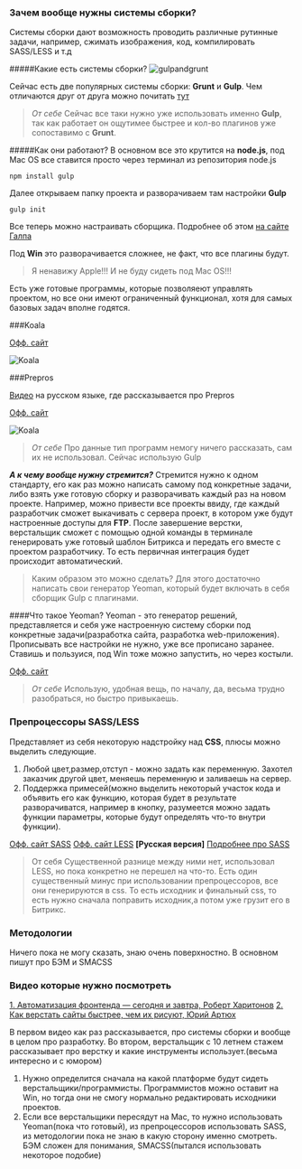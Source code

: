 ### Зачем вообще нужны системы сборки?

Системы сборки дают возможность проводить различные рутинные задачи, например, сжимать изображения, код, компилировать SASS/LESS и т.д

#####Какие есть системы сборки?
![gulpandgrunt](https://s3.amazonaws.com/media-p.slid.es/thumbnails/marcdix/ba8ebd/gulp.jpg)


Сейчас есть две популярных системы сборки: **Grunt** и **Gulp**.
Чем отличаются друг от друга можно почитать [тут](http://frontender.info/no-need-to-grunt-take-a-gulp-of-fresh-air/)

>*От себе*
Сейчас все таки нужно уже использовать именно **Gulp**, так как работает он ощутимее быстрее и кол-во плагинов уже сопоставимо с **Grunt**.

#####Как они работают?
В основном все это крутится на **node.js**, под Mac OS все ставится просто через терминал из репозитория node.js

`npm install gulp`

Далее открываем папку проекта и разворачиваем там настройки **Gulp**

`gulp init`

Все теперь можно настраивать сборщика. Подробнее об этом [на сайте Галпа](http://gulpjs.com/)

Под **Win** это разворачивается сложнее, не факт, что все плагины будут.

>Я ненавижу Apple!!! И не буду сидеть под Mac OS!!!

Есть уже готовые программы, которые позволяеют управлять проектом, но все они имеют ограниченный функционал, хотя для самых базовых задач вполне годятся. 


###Koala

[Офф. сайт](http://koala-app.com/) 

![Koala](http://koala-app.com/img/screenshot.png)

###Prepros

[Видео](http://www.youtube.com/watch?v=C1kJUnVHm1A) на русском языке, где рассказывается про Prepros

[Офф. сайт](http://alphapixels.com/prepros/) 

 ![Koala](http://alphapixels.com/prepros/static/img/prepros.jpg)

 >*От себе* 
 Про данные тип программ немогу ничего рассказать, сам их не использовал. Сейчас использую Gulp
 
 ***А к чему вообще нужну стремится?***
 Стремится нужно к одном стандарту, его как раз можно написать самому под конкретные задачи, либо взять уже готовую сборку и разворачивать каждый раз на новом проекте. Например, можно привести все проекты ввиду, где каждый разработчик сможет выкачивать с сервера проект, в котором уже будут настроенные доступы для **FTP**. После завершение верстки, верстальщик сможет с помощью одной команды в терминале генерировать уже готовый шаблон Битрикса и передать его вместе с проектом разработчику. То есть первичная интеграция будет происходит автоматический.

 >Каким образом это можно сделать?
 Для этого достаточно написать свои генератор Yeoman, который будет включать в себя сборщик Gulp c плагинами.
 
####Что такое Yeoman?
Yeoman - это генератор решений, представляется и себя уже настроенную систему сборки под конкретные задачи(разработка сайта, разработка web-приложения). Прописывать все настройки не нужно, уже все прописано заранее. Ставишь и пользуися, под Win тоже можно запустить, но через костыли.

[Офф. сайт](http://yeoman.io/)

>*От себе*
Использую, удобная вещь, по началу, да, весьма трудно разобраться, но быстро привыкаешь.

### Препроцессоры SASS/LESS

Представляет из себя некоторую надстройку над **CSS**, плюсы можно выделить следующие.

1. Любой цвет,размер,отступ - можно задать как переменную. Захотел заказчик другой цвет, меняешь переменную и заливаешь на сервер.
2. Поддержка примесей(можно выделить некоторый участок кода и объявить его как функцию, которая будет в результате разворачиватся, например в кнопку, разумеется можно задать функции параметры, которые будут определять что-то внутри функции).

[Офф. сайт SASS](http://frontender.info/why-sass/) 
[Офф. сайт LESS](http://www.lesscss.ru/) **[Русская версия]** 
[Подробнее про SASS](http://frontender.info/why-sass/)


>От себя
Существенной разнице между ними нет, использовал LESS, но пока конкретно не перешел на что-то. Есть один существенный минус при использовании препроцессоров, все они генерируются в css. То есть исходник и финальный css, то есть нужно сначала поправить исходник,а потом уже грузит его в Битрикс.

### Методологии
Ничего пока не могу сказать, знаю очень поверхностно. В основном пишут про БЭМ и SMACSS

### Видео которые нужно посмотреть

[1. Автоматизация фронтенда — сегодня и завтра, Роберт Харитонов](http://www.youtube.com/watch?v=Fe5fW-WtQSI)
[2. Как верстать сайты быстрее, чем их рисуют, Юрий Артюх](http://www.youtube.com/watch?v=tdRuZfZW99A)

В первом видео как раз рассказывается, про системы сборки и вообще в целом про разработку.
Во втором, верстальщик с 10 летнем стажем рассказывает про верстку и какие инструменты использует.(весьма интересно и с юмором)


1. Нужно определится сначала на какой платформе будут сидеть верстальщики/программисты. Программистов можно оставит на Win, но тогда они не смогу нормально редактировать исходники проектов.
2. Если все верстальщики пересядут на Mac, то нужно использовать Yeoman(пока что готовый), из препроцессоров использовать SASS, из методологии пока не знаю в какую сторону именно смотреть. БЭМ сложен для понимания, SMACSS(пытался использовать некоторое подобие)






















